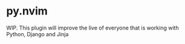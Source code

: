 # py.nvim
WIP. This plugin will improve the live of everyone that is working with Python, Django and Jinja
